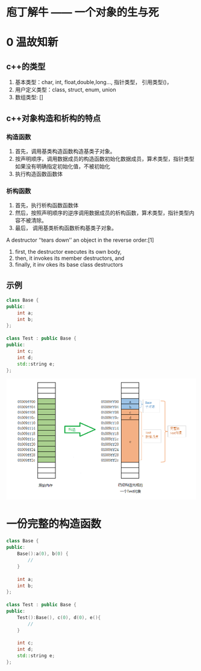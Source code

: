 # 庖丁解牛 —— 一个对象的生与死

# 0 温故知新

## c++的类型
1. 基本类型：char, int, float,double,long..., 指针类型， 引用类型()， 
2. 用户定义类型：class, struct, enum, union
3. 数组类型: []

## c++对象构造和析构的特点
### 构造函数

1. 首先，调用基类构造函数构造基类子对象。
2. 按声明顺序，调用数据成员的构造函数初始化数据成员，算术类型，指针类型如果没有明确指定初始化值，不被初始化
3. 执行构造函数函数体

### 析构函数
1. 首先，执行析构函数函数体
2. 然后，按照声明顺序的逆序调用数据成员的析构函数，算术类型，指针类型内容不被清除。
3. 最后， 调用基类析构函数析构基类子对象。

A destructor ‘‘tears down’’ an object in the reverse order:[1] 
1. first, the destructor executes its own body,
2. then, it invokes its member destructors, and
3. finally, it inv okes its base class destructors 



##  示例

```cpp
class Base {
public:
    int a;
    int b;
};

class Test : public Base {
public:
    int c;
    int d;
    std::string e;
};
```

![构造对象](./构造过程.png)



# 一份完整的构造函数

``` cpp
class Base {
public:
    Base():a(0), b(0) {
        //
    }
    
    int a;
    int b;
};

class Test : public Base {
public:
    Test():Base(), c(0), d(0), e(){
        //
    }
    
    int c;
    int d;
    std::string e;
};
```

